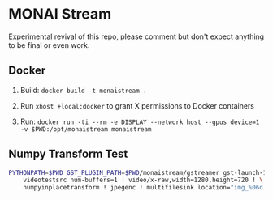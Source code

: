 # MONAI Stream

Experimental revival of this repo, please comment but don't expect anything to be final or even work.

## Docker

1. Build: `docker build -t monaistream .`

2. Run `xhost +local:docker` to grant X permissions to Docker containers

3. Run: `docker run -ti --rm -e DISPLAY --network host --gpus device=1 -v $PWD:/opt/monaistream monaistream`


## Numpy Transform Test

```sh
PYTHONPATH=$PWD GST_PLUGIN_PATH=$PWD/monaistream/gstreamer gst-launch-1.0 \
    videotestsrc num-buffers=1 ! video/x-raw,width=1280,height=720 ! \
    numpyinplacetransform ! jpegenc ! multifilesink location="img_%06d.jpg"
```
